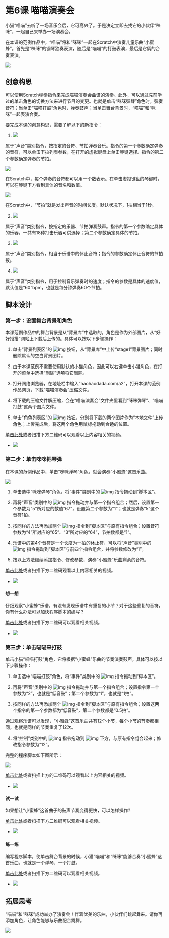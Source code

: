 # 第6课  喵喵演奏会



小猫“喵喵”去听了一场音乐会后，它可高兴了。于是决定立即去找它的小伙伴“咪咪”，一起自己来举办一场演奏会。

在本课的范例作品中，“喵喵”将和“咪咪”一起在Scratch中演奏儿童乐曲“小蜜蜂”。首先是“咪咪”的钢琴独奏表演，随后是“喵喵”的打鼓表演，最后是它俩的合奏表演。

![](img/6-0.png)





## 创意构思

可以使用Scratch弹奏指令来完成喵喵演奏会曲谱的演奏。此外，可以通过先前学过的单击角色的切换方法来进行节目的变更。也就是单击“咪咪弹琴”角色时，弹奏音符；当单击“喵喵打鼓”角色时，弹奏鼓声；当单击舞台背景时，“喵喵”和“咪咪”一起表演合奏。



要完成本课的创意构思，需要了解以下的新指令：

1. ![](img/6-1.png) 

属于“声音”类别指令，按指定的音符、节拍弹奏音乐。指令的第一个参数确定弹奏的音符，可以单击下拉列表参数，在打开的虚拟键盘上单击琴键选择。指令的第二个参数确定弹奏的节拍。

![](img/6-2.png)

在Scratch中，每个弹奏的音符都可以用一个数表示。在单击虚拟键盘的琴键时，可以在琴键下方看到具体的音名和数值。

![](img\6-2b.png)

在Scratch中，“节拍”就是发出声音的时间长度。默认状况下，1拍相当于1秒。



2. ![](img/6-3.png) 

属于“声音”类别指令，按指定的乐器、节拍弹奏鼓声。指令的第一个参数确定具体的乐器，一共有18种打击乐器可供选择；第二个参数确定具体的节拍。



3. ![](img/6-4.png) 

属于“声音”类别指令，相当于乐谱中的休止音符；指令的参数确定休止音符的节拍数。



4. ![](img/6-5.png) 

属于“声音”类别指令，用于控制音乐弹奏时的速度；指令的参数是具体的速度值，默认值是“60”bpm，也就是每分钟弹奏60个节拍。





## 脚本设计

### 第一步：设置舞台背景和角色

本课范例作品中的舞台背景是从“背景库”中选取的，角色是作为外部图片，从“好好搭搭”网站上下载后上传的。具体可以按以下步骤操作：

1. 单击“背景列表区”的 ![img](img/2-5.png) 按钮，从“背景库”中上传“stage1”背景图片；同时删除默认的空白背景图片。


2. 由于本课范例不需要使用默认的小猫角色，因此可以右键单击小猫角色，在打开的菜单中选择“删除”选项将它删除。


3. 打开网络浏览器，在地址栏中输入“haohaodada.com/a2”，打开本课的范例作品网页，下载“喵喵演奏会”压缩文件。


4. 将下载的压缩文件解压缩，会在“喵喵演奏会”文件夹里看到“咪咪弹琴”、“喵喵打鼓”这两个图片文件。
5. 单击“角色列表区”的 ![img](img/3-6.png) 按钮，分别将下载的两个图片作为“本地文件”上传角色；上传完成后，将这两个角色用鼠标拖动到合适的位置。



[单击此处](http://haohaodada.com/video/a20601.php)或者扫描下方二维码可以观看以上内容相关的视频。

* ![](img/a20601.png) 


#### 




### 第二步：单击咪咪把琴弹

在本课的范例作品中，单击“咪咪弹琴”角色，就会演奏“小蜜蜂”这首乐曲。

![](img/6-6.png)



1. 单击选中“咪咪弹琴”角色，将“事件”类别中的 ![img](img/5-1.png) 指令拖动到“脚本区”。


2. 再将“声音”类别中的 ![img](img/6-1.png) 指令拖动并与第一个指令组合；然后，设置第一个参数为“5”所对应的数值“67”，设置第二个参数为“1”；也就是弹奏“5”这个音符1拍。


3. 按同样的方法再添加两个 ![img](img/6-1.png) 指令到“脚本区”与原有指令组合；设置音符参数为“4”所对应的“65”、“3”所对应的“64”，节拍数都是“1”。


4. 乐谱中的第4个音符是一个长度为一拍的休止符，可以将“声音”类别中的 ![img](img/6-4.png) 指令拖动到“脚本区”与前四个指令组合，并将参数修改为“1”。
5. 按以上方法继续添加指令、修改参数，演奏“小蜜蜂”乐曲剩余的音符。





[单击此处](http://haohaodada.com/video/a20602.php)或者扫描下方二维码观看以上内容相关的视频。

* ![](img/a20602.png) 





 #### 想一想

 仔细观察“小蜜蜂”乐谱，有没有发现乐谱中有重复的小节？对于这些重复的音符，你有什么办法可以加快程序脚本的编写？

 [单击此处](http://haohaodada.com/video/a20603.php)或者扫描下方二维码可以观看相关视频。

- ![](img/a20603.png) 





### 第三步：单击喵喵来打鼓

单击小猫“喵喵打鼓”角色，它将根据“小蜜蜂”乐曲的节奏演奏鼓声，具体可以按以下步骤操作：

1. 单击选中“喵喵打鼓”角色，将“事件”类别中的 ![img](img/5-1.png) 指令拖动到“脚本区”。


2. 再将“声音”类别中的 ![img](img/6-3.png) 指令拖动并与第一个指令组合；设置指令第一个参数为“2”，也就是“低音鼓”；第二个参数为“1”，也就是“1拍”。


3. 按同样的方法再添加两个 ![img](img/6-3.png) 指令到“脚本区”与原有指令组合；设置这两个指令的第一个参数都为“低音鼓”，第二个参数都是“0.5拍”。

通过观察乐谱可以发现，“小蜜蜂”这首乐曲共有12个小节，每个小节的节奏都相同，也就是同样的节奏重复了12次。

4. 将“控制”类别中的 ![img](img/4-3.png) 指令拖动到 ![img](img/5-1.png) 下方，与原有指令组合起来；修改指令参数为“12”。

完整的程序脚本如下图所示：

![](img/6-7.png)



[单击此处](http://haohaodada.com/video/a20604.php)或者扫描上方的二维码可以观看以上内容相关的视频。

* ![](img/a20604.png) 




 #### 试一试

 如果想让“小蜜蜂”这首曲子的鼓声节奏变得更快，可以怎样操作?

 [单击此处](http://haohaodada.com/video/a20605.php)或者扫描下方二维码可以观看相关视频。

- ![](img/a20605.png) 






 #### 练一练

 编写程序脚本，使单击舞台背景的时候，小猫“喵喵”和“咪咪”能够合奏“小蜜蜂”这首乐曲，也就是一个弹琴、一个打鼓。

 [单击此处](http://haohaodada.com/video/a20606.php)或者扫描下方二维码可以观看相关视频。

- ![](img/a20606.png) 





## 拓展思考

“喵喵”和“咪咪”成功举办了演奏会！伴着优美的乐曲，小伙伴们跳起舞来。请你再添加角色，让角色能够与乐曲配合跳舞。

![](img/6-8.png)